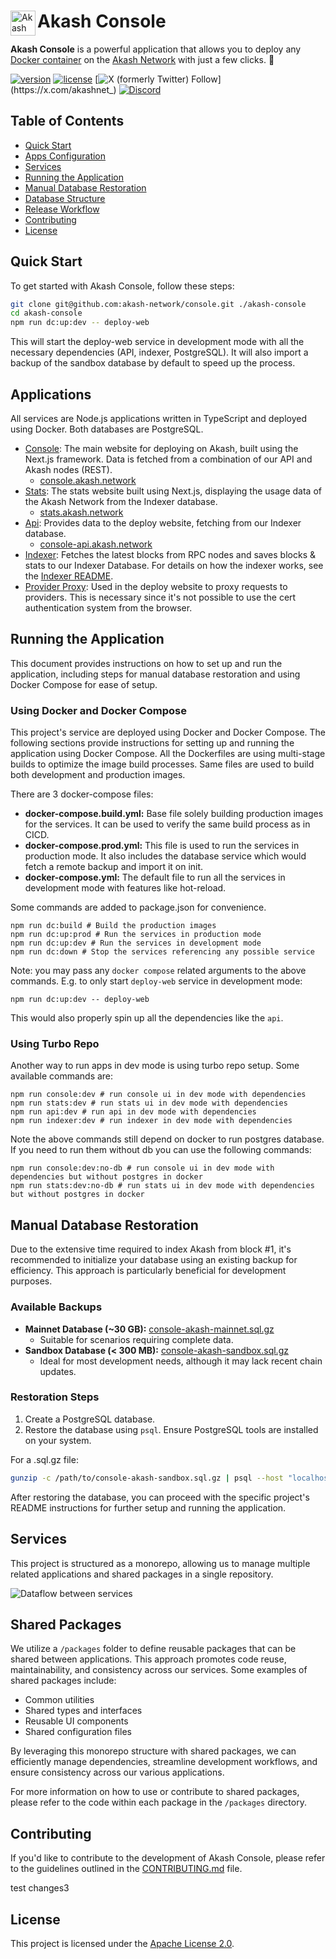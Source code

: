 <div align="left">

  <a href="https://aimeos.org/">
    <img src="./apps/deploy-web/public/android-chrome-192x192.png" alt="Akash logo" title="Akash Console" align="left" height="40" />
  </a>

  # Akash Console

  **Akash Console** is a powerful application that allows you to deploy any [Docker container](https://www.docker.com/) on the [Akash Network](https://akash.network) with just a few clicks. 🚀

[![version](https://img.shields.io/github/stars/akash-network/console)](https://github.com/akash-network/console/stargazers)
  [![license](https://img.shields.io/github/license/akash-network/console)](https://github.com/akash-network/console/blob/main/LICENSE)
  [![X (formerly Twitter) Follow](https://img.shields.io/twitter/follow/akashnet_)](https://x.com/akashnet_)
  [![Discord](https://img.shields.io/badge/discord-join-7289DA.svg?logo=discord&longCache=true&style=flat)](https://discord.gg/akash)
</div>

## Table of Contents

- [Quick Start](#quick-start)
- [Apps Configuration](./doc/apps-configuration.md)
- [Services](#services)
- [Running the Application](#running-the-application)
- [Manual Database Restoration](#manual-database-restoration)
- [Database Structure](./doc/database-structure.md)
- [Release Workflow](./doc/release-workflow.md)
- [Contributing](#contributing)
- [License](#license)

## Quick Start

To get started with Akash Console, follow these steps:

```bash
git clone git@github.com:akash-network/console.git ./akash-console
cd akash-console
npm run dc:up:dev -- deploy-web
```

This will start the deploy-web service in development mode with all the necessary dependencies (API, indexer, PostgreSQL). It will also import a backup of the sandbox database by default to speed up the process.

## Applications

All services are Node.js applications written in TypeScript and deployed using Docker. Both databases are PostgreSQL.

- [Console](./apps/deploy-web/): The main website for deploying on Akash, built using the Next.js framework. Data is fetched from a combination of our API and Akash nodes (REST).
  - [console.akash.network](https://console.akash.network)
- [Stats](./apps/stats/): The stats website built using Next.js, displaying the usage data of the Akash Network from the Indexer database.
  - [stats.akash.network](https://stats.akash.network)
- [Api](./apps/api/): Provides data to the deploy website, fetching from our Indexer database.
  - [console-api.akash.network](https://console-api.akash.network/v1/swagger)
- [Indexer](./apps/indexer/): Fetches the latest blocks from RPC nodes and saves blocks & stats to our Indexer Database. For details on how the indexer works, see the [Indexer README](./indexer/README.md).
- [Provider Proxy](./apps/provider-proxy/): Used in the deploy website to proxy requests to providers. This is necessary since it's not possible to use the cert authentication system from the browser.

## Running the Application

This document provides instructions on how to set up and run the application, including steps for manual database restoration and using Docker Compose for ease of setup.

### Using Docker and Docker Compose
This project's service are deployed using Docker and Docker Compose. The following sections provide instructions for setting up and running the application using Docker Compose.
All the Dockerfiles are using multi-stage builds to optimize the image build processes. Same files are used to build both development and production images.

There are 3 docker-compose files:
- **docker-compose.build.yml:** Base file solely building production images for the services. It can be used to verify the same build process as in CICD.
- **docker-compose.prod.yml:** This file is used to run the services in production mode. It also includes the database service which would fetch a remote backup and import it on init.
- **docker-compose.yml:** The default file to run all the services in development mode with features like hot-reload.

Some commands are added to package.json for convenience.

```shell
npm run dc:build # Build the production images
npm run dc:up:prod # Run the services in production mode
npm run dc:up:dev # Run the services in development mode
npm run dc:down # Stop the services referencing any possible service
```

Note: you may pass any `docker compose` related arguments to the above commands. E.g. to only start `deploy-web` service in development mode:
```shell
npm run dc:up:dev -- deploy-web
```
This would also properly spin up all the dependencies like the `api`.
### Using Turbo Repo
Another way to run apps in dev mode is using turbo repo setup. Some available commands are:
```shell
npm run console:dev # run console ui in dev mode with dependencies
npm run stats:dev # run stats ui in dev mode with dependencies
npm run api:dev # run api in dev mode with dependencies
npm run indexer:dev # run indexer in dev mode with dependencies
```

Note the above commands still depend on docker to run postgres database. If you need to run them without db you can use the following commands:
```shell
npm run console:dev:no-db # run console ui in dev mode with dependencies but without postgres in docker
npm run stats:dev:no-db # run stats ui in dev mode with dependencies but without postgres in docker
```

## Manual Database Restoration

Due to the extensive time required to index Akash from block #1, it's recommended to initialize your database using an existing backup for efficiency. This approach is particularly beneficial for development purposes.

### Available Backups

- **Mainnet Database (~30 GB):** [console-akash-mainnet.sql.gz](https://storage.googleapis.com/console-postgresql-backups/console-akash-mainnet.sql.gz)
  - Suitable for scenarios requiring complete data.
- **Sandbox Database (< 300 MB):** [console-akash-sandbox.sql.gz](https://storage.googleapis.com/console-postgresql-backups/console-akash-sandbox.sql.gz)
  - Ideal for most development needs, although it may lack recent chain updates.

### Restoration Steps

1. Create a PostgreSQL database.
2. Restore the database using `psql`. Ensure PostgreSQL tools are installed on your system.

For a .sql.gz file:
```sh
gunzip -c /path/to/console-akash-sandbox.sql.gz | psql --host "localhost" --port "5432" --username "postgres" --dbname "console-akash"
```
After restoring the database, you can proceed with the specific project's README instructions for further setup and running the application.

## Services

This project is structured as a monorepo, allowing us to manage multiple related applications and shared packages in a single repository.

![Dataflow between services](infra.drawio.png)

## Shared Packages

We utilize a `/packages` folder to define reusable packages that can be shared between applications. This approach promotes code reuse, maintainability, and consistency across our services. Some examples of shared packages include:

- Common utilities
- Shared types and interfaces
- Reusable UI components
- Shared configuration files

By leveraging this monorepo structure with shared packages, we can efficiently manage dependencies, streamline development workflows, and ensure consistency across our various applications.

For more information on how to use or contribute to shared packages, please refer to the code within each package in the `/packages` directory.

## Contributing

If you'd like to contribute to the development of Akash Console, please refer to the guidelines outlined in the [CONTRIBUTING.md](./CONTRIBUTING.md) file.

test changes3

## License

This project is licensed under the [Apache License 2.0](./LICENSE).
